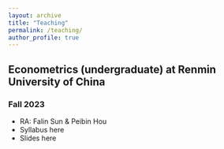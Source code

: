 ```yaml
---
layout: archive
title: "Teaching"
permalink: /teaching/
author_profile: true
---
```


## Econometrics (undergraduate) at Renmin University of China
### Fall 2023
- RA: Falin Sun & Peibin Hou
- Syllabus here
- Slides here 


